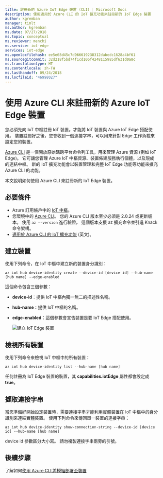 ```yaml
---
title: 註冊新的 Azure IoT Edge 裝置 (CLI) | Microsoft Docs
description: 使用適用於 Azure CLI 的 IoT 擴充功能來註冊新的 IoT Edge 裝置
author: kgremban
manager: timlt
ms.author: kgremban
ms.date: 07/27/2018
ms.topic: conceptual
ms.reviewer: menchi
ms.service: iot-edge
services: iot-edge
ms.openlocfilehash: ee5e68d45c7d966619238312dabedc1628a4bf61
ms.sourcegitcommit: 32d218f5bd74f1cd106f4248115985df631d0a8c
ms.translationtype: HT
ms.contentlocale: zh-TW
ms.lasthandoff: 09/24/2018
ms.locfileid: "46998027"
---
```

# <a name="register-a-new-azure-iot-edge-device-with-azure-cli"></a>使用 Azure CLI 來註冊新的 Azure IoT Edge 裝置

您必須先向 IoT 中樞註冊 IoT 裝置，才能將 IoT 裝置與 Azure IoT Edge 搭配使用。 裝置註冊好之後，您會收到一個連接字串，可以用來針對 Edge 工作負載來設定您的裝置。 

[Azure CLI](https://docs.microsoft.com/cli/azure?view=azure-cli-latest) 是一個開放原始碼跨平台命令列工具，用來管理 Azure 資源 (例如 IoT Edge)。 它可讓您管理 Azure IoT 中樞資源、裝置佈建服務執行個體，以及現成的連結中樞。 新的 IoT 擴充功能會以裝置管理和完整 IoT Edge 功能等功能來擴充 Azure CLI 的功能。

本文說明如何使用 Azure CLI 來註冊新的 IoT Edge 裝置。

## <a name="prerequisites"></a>必要條件

* Azure 訂用帳戶中的 [IoT 中樞](../iot-hub/iot-hub-create-using-cli.md)。 
* 您環境中的 [Azure CLI](https://docs.microsoft.com/cli/azure/install-azure-cli)。 您的 Azure CLI 版本至少必須是 2.0.24 或更新版本。 使用 `az –-version` 進行驗證。 這個版本支援 az 擴充命令並引進 Knack 命令架構。 
* [適用於 Azure CLI 的 IoT 擴充功能](https://github.com/Azure/azure-iot-cli-extension) \(英文\)。

## <a name="create-a-device"></a>建立裝置

使用下列命令，在 IoT 中樞中建立新的裝置身分識別： 

   ```cli
   az iot hub device-identity create --device-id [device id] --hub-name [hub name] --edge-enabled
   ```

這個命令包含三個參數：
* **device-id**：提供 IoT 中樞內獨一無二的描述性名稱。
* **hub-name**：提供 IoT 中樞的名稱。
* **edge-enabled**：這個參數會宣告裝置是要 IoT Edge 搭配使用。

   ![建立 IoT Edge 裝置](./media/how-to-register-device-cli/Create-edge-device.png)

## <a name="view-all-devices"></a>檢視所有裝置

使用下列命令來檢視 IoT 中樞中的所有裝置：

   ```cli
   az iot hub device-identity list --hub-name [hub name]
   ```

任何註冊為 IoT Edge 裝置的裝置，其 **capabilities.iotEdge** 屬性都會設定成 **true**。 

## <a name="retrieve-the-connection-string"></a>擷取連接字串

當您準備好開始設定裝置時，需要連接字串才能利用實體裝置在 IoT 中樞中的身分識別來連結實體裝置。 使用下列命令來傳回單一裝置的連接字串：

   ```cli
   az iot hub device-identity show-connection-string --device-id [device id] --hub-name [hub name] 
   ```

device id 參數區分大小寫。 請勿複製連接字串兩旁的引號。 

## <a name="next-steps"></a>後續步驟

了解如何[使用 Azure CLI 將模組部署至裝置](how-to-deploy-modules-cli.md)
